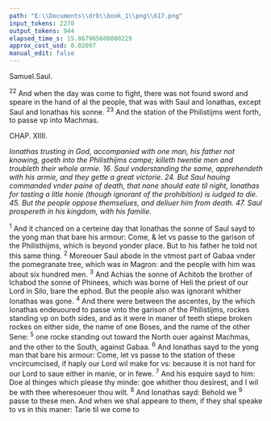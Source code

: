 ```yaml
---
path: "E:\\Documents\\drb\\book_1\\png\\617.png"
input_tokens: 2270
output_tokens: 944
elapsed_time_s: 15.867965600000229
approx_cost_usd: 0.02097
manual_edit: false
---
```

Samuel.Saul.

<sup>22</sup> And when the day was come to fight, there was not found sword and speare in the hand of al the people, that was with Saul and Ionathas, except Saul and Ionathas his sonne. <sup>23</sup> And the station of the Philistijms went forth, to passe vp into Machmas.

CHAP. XIIII.

*Ionathas trusting in God, accompanied with one man, his father not knowing, goeth into the Philisthijms campe; killeth twentie men and troubleth their whole armie. 16. Saul vnderstanding the same, apprehendeth with his armie, and they gette a great victorie. 24. But Saul hauing commanded vnder paine of death, that none should eate til night, Ionathas for tasting a litle honie (though ignorant of the prohibition) is iudged to die. 45. But the people oppose themselues, and deliuer him from death. 47. Saul prospereth in his kingdom, with his familie.*

<sup>1</sup> And it chanced on a certeine day that Ionathas the sonne of Saul sayd to the yong man that bare his armour: Come, & let vs passe to the garison of the Philisthijms, which is beyond yonder place. But to his father he told not this same thing. <sup>2</sup> Moreouer Saul abode in the vtmost part of Gabaa vnder the pomegranate tree, which was in Magron: and the people with him was about six hundred men. <sup>3</sup> And Achias the sonne of Achitob the brother of Ichabod the sonne of Phinees, which was borne of Heli the priest of our Lord in Silo, bare the ephod. But the people also was ignorant whither Ionathas was gone. <sup>4</sup> And there were between the ascentes, by the which Ionathas endeuoured to passe vnto the garison of the Philistijms, rockes standing vp on both sides, and as it were in maner of teeth stiepe broken rockes on either side, the name of one Boses, and the name of the other Sene: <sup>5</sup> one rocke standing out toward the North ouer against Machmas, and the other to the South, against Gabaa. <sup>6</sup> And Ionathas sayd to the yong man that bare his armour: Come, let vs passe to the station of these vncircumcised, if haply our Lord wil make for vs: because it is not hard for our Lord to saue either in manie, or in fewe. <sup>7</sup> And his esquire sayd to him: Doe al thinges which please thy minde: goe whither thou desirest, and I wil be with thee wheresoeuer thou wilt. <sup>8</sup> And Ionathas sayd: Behold we <sup>9</sup> passe to these men. And when we shal appeare to them, if they shal speake to vs in this maner: Tarie til we come to

[^1]: Ionathas trusting in God, accompanied with one man, his father not knowing, goeth into the Philisthijms campe; killeth twentie men and troubleth their whole armie. 16. Saul vnderstanding the same, apprehendeth with his armie, and they gette a great victorie. 24. But Saul hauing commanded vnder paine of death, that none should eate til night, Ionathas for tasting a litle honie (though ignorant of the prohibition) is iudged to die. 45. But the people oppose themselues, and deliuer him from death. 47. Saul prospereth in his kingdom, with his familie.